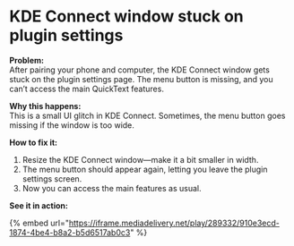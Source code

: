 # KDE Connect window stuck on plugin settings

**Problem:**\
After pairing your phone and computer, the KDE Connect window gets stuck on the plugin settings page. The menu button is missing, and you can’t access the main QuickText features.

**Why this happens:**\
This is a small UI glitch in KDE Connect. Sometimes, the menu button goes missing if the window is too wide.

**How to fix it:**

1. Resize the KDE Connect window—make it a bit smaller in width.
2. The menu button should appear again, letting you leave the plugin settings screen.
3. Now you can access the main features as usual.

**See it in action:**

{% embed url="https://iframe.mediadelivery.net/play/289332/910e3ecd-1874-4be4-b8a2-b5d6517ab0c3" %}
